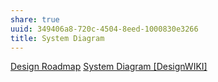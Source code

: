 ```yaml
---
share: true
uuid: 349406a8-720c-4504-8eed-1000830e3266
title: System Diagram
---
```

[Design Roadmap](../71dc6153-9d1b-493d-9c44-e804b26f0c15) [System Diagram [DesignWIKI]](https://web.archive.org/web/20220506120517/https://deseng.ryerson.ca/dokuwiki/design:system_diagram)